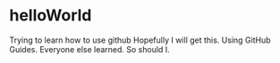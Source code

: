 # helloWorld
Trying to learn how to use github
Hopefully I will get this.  Using GitHub Guides.  Everyone else learned. So should I.
